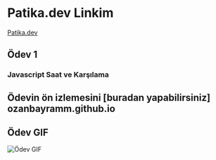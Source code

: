 # Patika.dev Linkim
[Patika.dev](https://app.patika.dev/ozanbyrm)

## Ödev 1 

### Javascript Saat ve Karşılama

## Ödevin ön izlemesini [buradan yapabilirsiniz] ozanbayramm.github.io

## Ödev GIF
![Ödev GIF](/JavaScript-Saat-Ve-Karsilama-Odevi/img/js-odev-1.gif)
